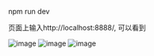 npm run dev

页面上输入http://localhost:8888/,  可以看到

![image](https://raw.githubusercontent.com/S112/vue-demo-for-Hungry/master/demo-img/goods.png)
![image](https://github.com/S112/vue-demo-for-Hungry/blob/master/demo-img/ratings.png)
![image](https://raw.githubusercontent.com/S112/vue-demo-for-Hungry/master/demo-img/sellers.png)
